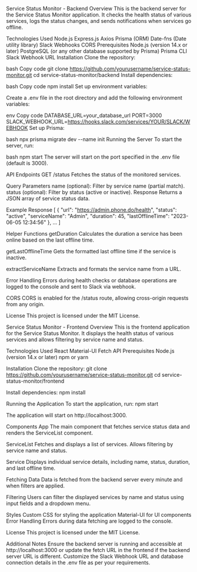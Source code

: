 Service Status Monitor - Backend
Overview
This is the backend server for the Service Status Monitor application. It checks the health status of various services, logs the status changes, and sends notifications when services go offline.

Technologies Used
Node.js
Express.js
Axios
Prisma (ORM)
Date-fns (Date utility library)
Slack Webhooks
CORS
Prerequisites
Node.js (version 14.x or later)
PostgreSQL (or any other database supported by Prisma)
Prisma CLI
Slack Webhook URL
Installation
Clone the repository:

bash
Copy code
git clone https://github.com/yourusername/service-status-monitor.git
cd service-status-monitor/backend
Install dependencies:

bash
Copy code
npm install
Set up environment variables:

Create a .env file in the root directory and add the following environment variables:

env
Copy code
DATABASE_URL=your_database_url
PORT=3000
SLACK_WEBHOOK_URL=https://hooks.slack.com/services/YOUR/SLACK/WEBHOOK
Set up Prisma:

bash
npx prisma migrate dev --name init
Running the Server
To start the server, run:

bash
npm start
The server will start on the port specified in the .env file (default is 3000).

API Endpoints
GET /status
Fetches the status of the monitored services.

Query Parameters
name (optional): Filter by service name (partial match).
status (optional): Filter by status (active or inactive).
Response
Returns a JSON array of service status data.

Example Response
[
  {
    "url": "https://admin.phone.do/health",
    "status": "active",
    "serviceName": "Admin",
    "duration": 45,
    "lastOfflineTime": "2023-06-05 12:34:56"
  },
  ...
]

Helper Functions
getDuration
Calculates the duration a service has been online based on the last offline time.

getLastOfflineTime
Gets the formatted last offline time if the service is inactive.

extractServiceName
Extracts and formats the service name from a URL.

Error Handling
Errors during health checks or database operations are logged to the console and sent to Slack via webhook.

CORS
CORS is enabled for the /status route, allowing cross-origin requests from any origin.

License
This project is licensed under the MIT License.

Service Status Monitor - Frontend
Overview
This is the frontend application for the Service Status Monitor. It displays the health status of various services and allows filtering by service name and status.

Technologies Used
React
Material-UI
Fetch API
Prerequisites
Node.js (version 14.x or later)
npm or yarn

Installation
Clone the repository:
git clone https://github.com/yourusername/service-status-monitor.git
cd service-status-monitor/frontend

Install dependencies:
npm install

Running the Application
To start the application, run:
npm start

The application will start on http://localhost:3000.

Components
App
The main component that fetches service status data and renders the ServiceList component.

ServiceList
Fetches and displays a list of services. Allows filtering by service name and status.

Service
Displays individual service details, including name, status, duration, and last offline time.

Fetching Data
Data is fetched from the backend server every minute and when filters are applied.

Filtering
Users can filter the displayed services by name and status using input fields and a dropdown menu.

Styles
Custom CSS for styling the application
Material-UI for UI components
Error Handling
Errors during data fetching are logged to the console.

License
This project is licensed under the MIT License.

Additional Notes
Ensure the backend server is running and accessible at http://localhost:3000 or update the fetch URL in the frontend if the backend server URL is different.
Customize the Slack Webhook URL and database connection details in the .env file as per your requirements.

